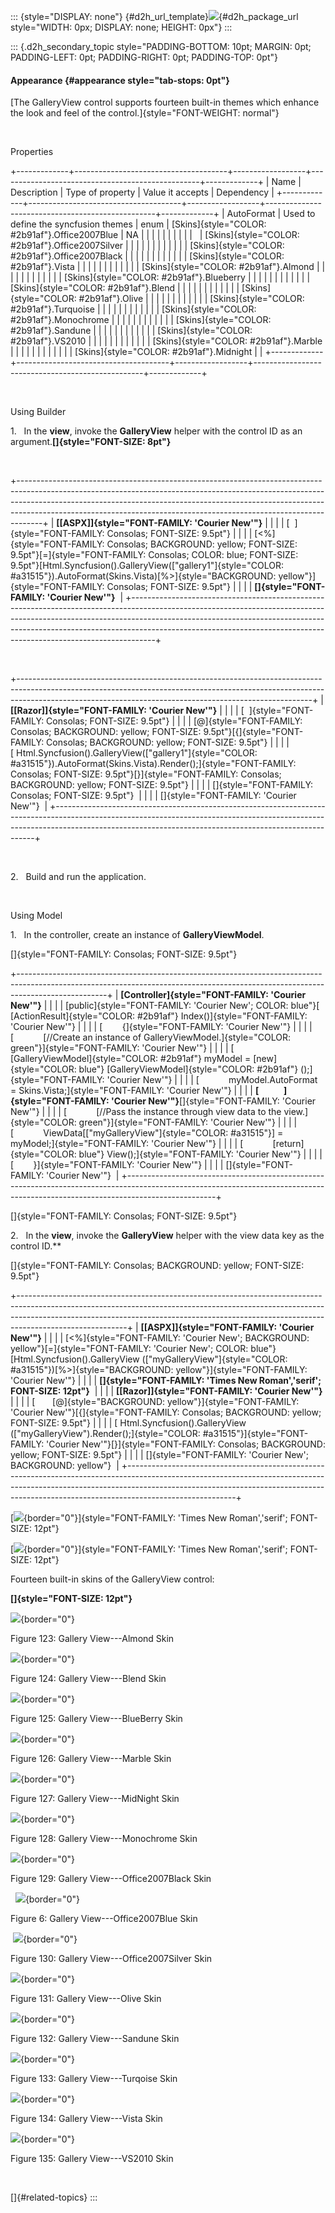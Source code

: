 ::: {style="DISPLAY: none"}
[](ms-xhelp:///?Id=d2h_url_template){#d2h_url_template}![](!package_url!){#d2h_package_url style="WIDTH: 0px; DISPLAY: none; HEIGHT: 0px"}
:::

::: {.d2h_secondary_topic style="PADDING-BOTTOM: 10pt; MARGIN: 0pt; PADDING-LEFT: 0pt; PADDING-RIGHT: 0pt; PADDING-TOP: 0pt"}
#### Appearance {#appearance style="tab-stops: 0pt"}

[The GalleryView control supports fourteen built-in themes which enhance the look and feel of the control.]{style="FONT-WEIGHT: normal"}

 

Properties

+-------------+--------------------------------------+------------------+--------------------------------------------------+-------------+
| Name        | Description                          | Type of property | Value it accepts                                 | Dependency  |
+-------------+--------------------------------------+------------------+--------------------------------------------------+-------------+
| AutoFormat  | Used to define the syncfusion themes | enum             | [Skins]{style="COLOR: #2b91af"}.Office2007Blue   | NA          |
|             |                                      |                  |                                                  |             |
|             |                                      |                  | [Skins]{style="COLOR: #2b91af"}.Office2007Silver |             |
|             |                                      |                  |                                                  |             |
|             |                                      |                  | [Skins]{style="COLOR: #2b91af"}.Office2007Black  |             |
|             |                                      |                  |                                                  |             |
|             |                                      |                  | [Skins]{style="COLOR: #2b91af"}.Vista            |             |
|             |                                      |                  |                                                  |             |
|             |                                      |                  | [Skins]{style="COLOR: #2b91af"}.Almond           |             |
|             |                                      |                  |                                                  |             |
|             |                                      |                  | [Skins]{style="COLOR: #2b91af"}.Blueberry        |             |
|             |                                      |                  |                                                  |             |
|             |                                      |                  | [Skins]{style="COLOR: #2b91af"}.Blend            |             |
|             |                                      |                  |                                                  |             |
|             |                                      |                  | [Skins]{style="COLOR: #2b91af"}.Olive            |             |
|             |                                      |                  |                                                  |             |
|             |                                      |                  | [Skins]{style="COLOR: #2b91af"}.Turquoise        |             |
|             |                                      |                  |                                                  |             |
|             |                                      |                  | [Skins]{style="COLOR: #2b91af"}.Monochrome       |             |
|             |                                      |                  |                                                  |             |
|             |                                      |                  | [Skins]{style="COLOR: #2b91af"}.Sandune          |             |
|             |                                      |                  |                                                  |             |
|             |                                      |                  | [Skins]{style="COLOR: #2b91af"}.VS2010           |             |
|             |                                      |                  |                                                  |             |
|             |                                      |                  | [Skins]{style="COLOR: #2b91af"}.Marble           |             |
|             |                                      |                  |                                                  |             |
|             |                                      |                  | [Skins]{style="COLOR: #2b91af"}.Midnight         |             |
+-------------+--------------------------------------+------------------+--------------------------------------------------+-------------+

 

Using Builder

1.   In the **view**, invoke the **GalleryView** helper with the control ID as an argument.**[]{style="FONT-SIZE: 8pt"}**

 

+------------------------------------------------------------------------------------------------------------------------------------------------------------------------------------------------------------------------------------------------------------------------------------------------------------------------------+
| **[\[ASPX\]]{style="FONT-FAMILY: 'Courier New'"}**                                                                                                                                                                                                                                                                           |
|                                                                                                                                                                                                                                                                                                                              |
| [  ]{style="FONT-FAMILY: Consolas; FONT-SIZE: 9.5pt"}                                                                                                                                                                                                                                                                        |
|                                                                                                                                                                                                                                                                                                                              |
| [\<%]{style="FONT-FAMILY: Consolas; BACKGROUND: yellow; FONT-SIZE: 9.5pt"}[=]{style="FONT-FAMILY: Consolas; COLOR: blue; FONT-SIZE: 9.5pt"}[Html.Syncfusion().GalleryView([\"gallery1\"]{style="COLOR: #a31515"}).AutoFormat(Skins.Vista)[%\>]{style="BACKGROUND: yellow"}]{style="FONT-FAMILY: Consolas; FONT-SIZE: 9.5pt"} |
|                                                                                                                                                                                                                                                                                                                              |
| **[]{style="FONT-FAMILY: 'Courier New'"}**                                                                                                                                                                                                                                                                                   |
+------------------------------------------------------------------------------------------------------------------------------------------------------------------------------------------------------------------------------------------------------------------------------------------------------------------------------+

 

+-------------------------------------------------------------------------------------------------------------------------------------------------------------------------------------------------------------------------------------+
| **[\[Razor\]]{style="FONT-FAMILY: 'Courier New'"}**                                                                                                                                                                                 |
|                                                                                                                                                                                                                                     |
| [  ]{style="FONT-FAMILY: Consolas; FONT-SIZE: 9.5pt"}                                                                                                                                                                               |
|                                                                                                                                                                                                                                     |
| [@]{style="FONT-FAMILY: Consolas; BACKGROUND: yellow; FONT-SIZE: 9.5pt"}[{]{style="FONT-FAMILY: Consolas; BACKGROUND: yellow; FONT-SIZE: 9.5pt"}                                                                                    |
|                                                                                                                                                                                                                                     |
| [ Html.Syncfusion().GalleryView([\"gallery1\"]{style="COLOR: #a31515"}).AutoFormat(Skins.Vista).Render();]{style="FONT-FAMILY: Consolas; FONT-SIZE: 9.5pt"}[}]{style="FONT-FAMILY: Consolas; BACKGROUND: yellow; FONT-SIZE: 9.5pt"} |
|                                                                                                                                                                                                                                     |
| []{style="FONT-FAMILY: Consolas; FONT-SIZE: 9.5pt"}                                                                                                                                                                                 |
|                                                                                                                                                                                                                                     |
| []{style="FONT-FAMILY: 'Courier New'"}                                                                                                                                                                                              |
+-------------------------------------------------------------------------------------------------------------------------------------------------------------------------------------------------------------------------------------+

 

2.   Build and run the application.

 

Using Model

1.   In the controller, create an instance of **GalleryViewModel**.

[]{style="FONT-FAMILY: Consolas; FONT-SIZE: 9.5pt"} 

+----------------------------------------------------------------------------------------------------------------------------------------------------------------------------------+
| **[Controller]{style="FONT-FAMILY: 'Courier New'"}**                                                                                                                             |
|                                                                                                                                                                                  |
| [public]{style="FONT-FAMILY: 'Courier New'; COLOR: blue"}[ [ActionResult]{style="COLOR: #2b91af"} Index()]{style="FONT-FAMILY: 'Courier New'"}                                   |
|                                                                                                                                                                                  |
| [        {]{style="FONT-FAMILY: 'Courier New'"}                                                                                                                                  |
|                                                                                                                                                                                  |
| [            [//Create an instance of GalleryViewModel.]{style="COLOR: green"}]{style="FONT-FAMILY: 'Courier New'"}                                                              |
|                                                                                                                                                                                  |
| [            [GalleryViewModel]{style="COLOR: #2b91af"} myModel = [new]{style="COLOR: blue"} [GalleryViewModel]{style="COLOR: #2b91af"} ();]{style="FONT-FAMILY: 'Courier New'"} |
|                                                                                                                                                                                  |
| [            myModel.AutoFormat = Skins.Vista;]{style="FONT-FAMILY: 'Courier New'"}                                                                                              |
|                                                                                                                                                                                  |
| **[            ]{style="FONT-FAMILY: 'Courier New'"}**[]{style="FONT-FAMILY: 'Courier New'"}                                                                                     |
|                                                                                                                                                                                  |
| [            [//Pass the instance through view data to the view.]{style="COLOR: green"}]{style="FONT-FAMILY: 'Courier New'"}                                                     |
|                                                                                                                                                                                  |
| [            ViewData\[[\"myGalleryView\"]{style="COLOR: #a31515"}\] = myModel;]{style="FONT-FAMILY: 'Courier New'"}                                                             |
|                                                                                                                                                                                  |
| [            [return]{style="COLOR: blue"} View();]{style="FONT-FAMILY: 'Courier New'"}                                                                                          |
|                                                                                                                                                                                  |
| [        }]{style="FONT-FAMILY: 'Courier New'"}                                                                                                                                  |
|                                                                                                                                                                                  |
| []{style="FONT-FAMILY: 'Courier New'"}                                                                                                                                           |
+----------------------------------------------------------------------------------------------------------------------------------------------------------------------------------+

[]{style="FONT-FAMILY: Consolas; FONT-SIZE: 9.5pt"} 

2.   In the **view**, invoke the **GalleryView** helper with the view data key as the control ID.**

[]{style="FONT-FAMILY: Consolas; BACKGROUND: yellow; FONT-SIZE: 9.5pt"} 

+---------------------------------------------------------------------------------------------------------------------------------------------------------------------------------------------------------------------------------------------------------------------+
| **[\[ASPX\]]{style="FONT-FAMILY: 'Courier New'"}**                                                                                                                                                                                                                  |
|                                                                                                                                                                                                                                                                     |
| [\<%]{style="FONT-FAMILY: 'Courier New'; BACKGROUND: yellow"}[=]{style="FONT-FAMILY: 'Courier New'; COLOR: blue"}[Html.Syncfusion().GalleryView ([\"myGalleryView\"]{style="COLOR: #a31515"})[%\>]{style="BACKGROUND: yellow"}]{style="FONT-FAMILY: 'Courier New'"} |
|                                                                                                                                                                                                                                                                     |
| **[]{style="FONT-FAMILY: 'Times New Roman','serif'; FONT-SIZE: 12pt"}**                                                                                                                                                                                             |
|                                                                                                                                                                                                                                                                     |
| **[\[Razor\]]{style="FONT-FAMILY: 'Courier New'"}**                                                                                                                                                                                                                 |
|                                                                                                                                                                                                                                                                     |
| [       [@]{style="BACKGROUND: yellow"}]{style="FONT-FAMILY: 'Courier New'"}[{]{style="FONT-FAMILY: Consolas; BACKGROUND: yellow; FONT-SIZE: 9.5pt"}                                                                                                                |
|                                                                                                                                                                                                                                                                     |
| [ Html.Syncfusion().GalleryView ([\"myGalleryView\").Render();]{style="COLOR: #a31515"}]{style="FONT-FAMILY: 'Courier New'"}[}]{style="FONT-FAMILY: Consolas; BACKGROUND: yellow; FONT-SIZE: 9.5pt"}                                                                |
|                                                                                                                                                                                                                                                                     |
| []{style="FONT-FAMILY: 'Courier New'; BACKGROUND: yellow"}                                                                                                                                                                                                          |
+---------------------------------------------------------------------------------------------------------------------------------------------------------------------------------------------------------------------------------------------------------------------+

[![](ImagesExt/image56_133.png){border="0"}]{style="FONT-FAMILY: 'Times New Roman','serif'; FONT-SIZE: 12pt"}

[![](ImagesExt/image56_134.png){border="0"}]{style="FONT-FAMILY: 'Times New Roman','serif'; FONT-SIZE: 12pt"}

Fourteen built-in skins of the GalleryView control:

**[]{style="FONT-SIZE: 12pt"}** 

![](ImagesExt/image56_135.png){border="0"}  

Figure 123: Gallery View---Almond Skin    

![](ImagesExt/image56_136.png){border="0"}

Figure 124: Gallery View---Blend Skin

![](ImagesExt/image56_137.png){border="0"}

Figure 125: Gallery View---BlueBerry Skin

![](ImagesExt/image56_138.png){border="0"}

Figure 126: Gallery View---Marble Skin

![](ImagesExt/image56_139.png){border="0"}

Figure 127: Gallery View---MidNight Skin

![](ImagesExt/image56_140.png){border="0"}

Figure 128: Gallery View---Monochrome Skin

![](ImagesExt/image56_141.png){border="0"}

Figure 129: Gallery View---Office2007Black Skin

  ![](ImagesExt/image56_142.png){border="0"}

Figure 6: Gallery View---Office2007Blue Skin

 ![](ImagesExt/image56_143.png){border="0"}

Figure 130: Gallery View---Office2007Silver Skin

![](ImagesExt/image56_144.png){border="0"}

Figure 131: Gallery View---Olive Skin

![](ImagesExt/image56_145.png){border="0"}

Figure 132: Gallery View---Sandune Skin

![](ImagesExt/image56_146.png){border="0"}

Figure 133: Gallery View---Turqoise Skin

![](ImagesExt/image56_147.png){border="0"}

Figure 134: Gallery View---Vista Skin

![](ImagesExt/image56_132.png){border="0"}

Figure 135: Gallery View---VS2010 Skin

 

[]{#related-topics}
:::
